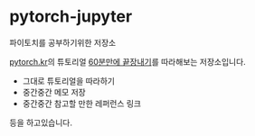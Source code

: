 # pytorch-jupyter
파이토치를 공부하기위한 저장소

[pytorch.kr](http://pytorch.kr)의 튜토리얼 [60분만에 끝장내기](http://pytorch.kr/beginner/blitz/tensor_tutorial.htm)를 따라해보는 저장소입니다.

- 그대로 튜토리얼을 따라하기
- 중간중간 메모 저장
- 중간중간 참고할 만한 레퍼런스 링크

등을 하고있습니다.
